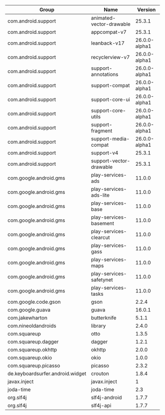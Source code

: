 | Group                            | Name                     | Version       |
| -------------------------------- | ------------------------ | ------------- |
| com.android.support              | animated-vector-drawable | 25.3.1        |
| com.android.support              | appcompat-v7             | 25.3.1        |
| com.android.support              | leanback-v17             | 26.0.0-alpha1 |
| com.android.support              | recyclerview-v7          | 26.0.0-alpha1 |
| com.android.support              | support-annotations      | 26.0.0-alpha1 |
| com.android.support              | support-compat           | 26.0.0-alpha1 |
| com.android.support              | support-core-ui          | 26.0.0-alpha1 |
| com.android.support              | support-core-utils       | 26.0.0-alpha1 |
| com.android.support              | support-fragment         | 26.0.0-alpha1 |
| com.android.support              | support-media-compat     | 26.0.0-alpha1 |
| com.android.support              | support-v4               | 25.3.1        |
| com.android.support              | support-vector-drawable  | 25.3.1        |
| com.google.android.gms           | play-services-ads        | 11.0.0        |
| com.google.android.gms           | play-services-ads-lite   | 11.0.0        |
| com.google.android.gms           | play-services-base       | 11.0.0        |
| com.google.android.gms           | play-services-basement   | 11.0.0        |
| com.google.android.gms           | play-services-clearcut   | 11.0.0        |
| com.google.android.gms           | play-services-gass       | 11.0.0        |
| com.google.android.gms           | play-services-maps       | 11.0.0        |
| com.google.android.gms           | play-services-safetynet  | 11.0.0        |
| com.google.android.gms           | play-services-tasks      | 11.0.0        |
| com.google.code.gson             | gson                     | 2.2.4         |
| com.google.guava                 | guava                    | 16.0.1        |
| com.jakewharton                  | butterknife              | 5.1.1         |
| com.nineoldandroids              | library                  | 2.4.0         |
| com.squareup                     | otto                     | 1.3.5         |
| com.squareup.dagger              | dagger                   | 1.2.1         |
| com.squareup.okhttp              | okhttp                   | 2.0.0         |
| com.squareup.okio                | okio                     | 1.0.0         |
| com.squareup.picasso             | picasso                  | 2.3.2         |
| de.keyboardsurfer.android.widget | crouton                  | 1.8.4         |
| javax.inject                     | javax.inject             | 1             |
| joda-time                        | joda-time                | 2.3           |
| org.slf4j                        | slf4j-android            | 1.7.7         |
| org.slf4j                        | slf4j-api                | 1.7.7         |
